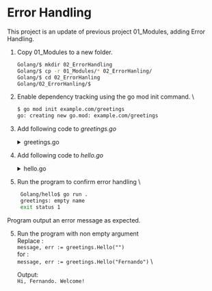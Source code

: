# Error Handling

This project is an update of previous project 01_Modules, adding Error Handling.

1. Copy 01_Modules to a new folder.
    ```bash
    Golang/$ mkdir 02_ErrorHandling
    Golang/$ cp -r 01_Modules/* 02_ErrorHanling/
    Golang/$ cd 02_ErrorHanling
    Golang/02_ErrorHanling/$
    ```
2. Enable dependency tracking using the go mod init command. \
    ```bash
    $ go mod init example.com/greetings
    go: creating new go.mod: example.com/greetings
    ```
3. Add following code to *greetings.go*
   <details><summary>greetings.go</summary>

    ```go
    import (
        "errors"
        "fmt"
    )
    func Hello(name string) (string, error) {
        // If no name was given, return an error with a message.
        if name == "" {
            return "", errors.New("empty name")
        }
        ...
        return message, nil
    }
    ```
   </details>

4. Add following code to *hello.go*
   <details><summary>hello.go</summary>

   ```go
    package main

    import (
        "fmt"
        "log"

        "example.com/greetings"
    )

    func main() {
        // Set properties of the predefined Logger, including
        // the log entry prefix and a flag to disable printing
        // the time, source file, and line number.
        log.SetPrefix("greetings: ")
        log.SetFlags(0)

        // Request a greeting message.
        message, err := greetings.Hello("")
        // If an error was returned, print it to the console and
        // exit the program.
        if err != nil {
            log.Fatal(err)
        }

        // If no error was returned, print the returned message
        // to the console.
        fmt.Println(message)
    }
    ```
   </details>

4. Run the program to confirm error handling \
   ```bash
    Golang/hello$ go run .
    greetings: empty name
    exit status 1
   ```

Program output an error message as expected.

5. Run the program with non empty argument \
    Replace : \
        `message, err := greetings.Hello("")` \
    for  : \
        `message, err := greetings.Hello("Fernando")` \

    Output: \
        `Hi, Fernando. Welcome!`

